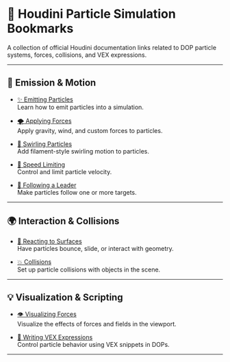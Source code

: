 # 🌌 Houdini Particle Simulation Bookmarks

A collection of official Houdini documentation links related to DOP particle systems, forces, collisions, and VEX expressions.

---

## 🚀 Emission & Motion

- [✨ Emitting Particles](https://www.sidefx.com/docs/houdini/dopparticles/emitting.html)  
  Learn how to emit particles into a simulation.

- [🌪️ Applying Forces](https://www.sidefx.com/docs/houdini/dopparticles/forces.html)  
  Apply gravity, wind, and custom forces to particles.

- [🌊 Swirling Particles](https://www.sidefx.com/docs/houdini/dopparticles/filaments.html)  
  Add filament-style swirling motion to particles.

- [🚧 Speed Limiting](https://www.sidefx.com/docs/houdini/dopparticles/speedlimit.html)  
  Control and limit particle velocity.

- [🎯 Following a Leader](https://www.sidefx.com/docs/houdini/dopparticles/follow.html)  
  Make particles follow one or more targets.

---

## 🌍 Interaction & Collisions

- [🧱 Reacting to Surfaces](https://www.sidefx.com/docs/houdini/dopparticles/react.html)  
  Have particles bounce, slide, or interact with geometry.

- [💥 Collisions](https://www.sidefx.com/docs/houdini/dopparticles/collisions.html)  
  Set up particle collisions with objects in the scene.

---

## 💡 Visualization & Scripting

- [👁️ Visualizing Forces](https://www.sidefx.com/docs/houdini/dopparticles/visualize.html)  
  Visualize the effects of forces and fields in the viewport.

- [🧾 Writing VEX Expressions](https://www.sidefx.com/docs/houdini/dopparticles/vexpressions.html)  
  Control particle behavior using VEX snippets in DOPs.

---